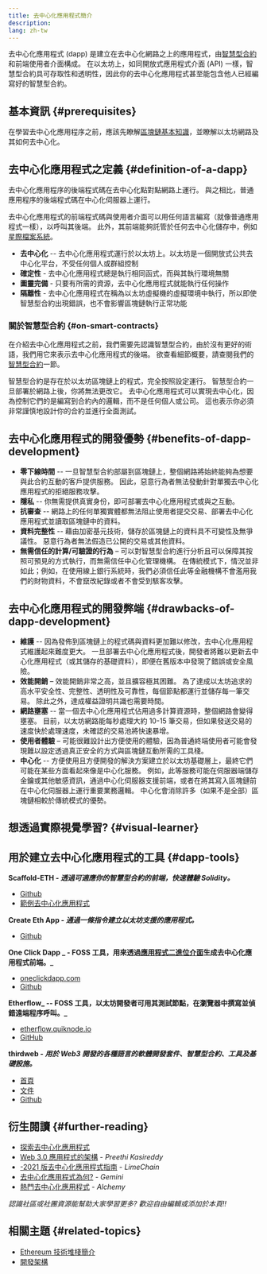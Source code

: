 ```yaml
---
title: 去中心化應用程式簡介
description:
lang: zh-tw
---
```


去中心化應用程式 (dapp) 是建立在去中心化網路之上的應用程式，由[智慧型合約](/developers/docs/smart-contracts/)和前端使用者介面構成。 在以太坊上，如同開放式應用程式介面 (API) 一樣，智慧型合約具可存取性和透明性，因此你的去中心化應用程式甚至能包含他人已經編寫好的智慧型合約。

## 基本資訊 {#prerequisites}

在學習去中心化應用程序之前，應該先瞭解[區塊鏈基本知識](/developers/docs/intro-to-ethereum/)，並瞭解以太坊網路及其如何去中心化。

## 去中心化應用程式之定義 {#definition-of-a-dapp}

去中心化應用程序的後端程式碼在去中心化點對點網路上運行。 與之相比，普通應用程序的後端程式碼在中心化伺服器上運行。

去中心化應用程式的前端程式碼與使用者介面可以用任何語言編寫（就像普通應用程式一樣），以呼叫其後端。 此外，其前端能夠託管於任何去中心化儲存中，例如[星際檔案系統](https://ipfs.io/)。

- **去中心化** -- 去中心化應用程式運行於以太坊上。以太坊是一個開放式公共去中心化平台，不受任何個人或群組控制
- **確定性** - 去中心化應用程式總是執行相同函式，而與其執行環境無關
- **圖靈完備** - 只要有所需的資源，去中心化應用程式就能執行任何操作
- **隔離性** - 去中心化應用程式在稱為以太坊虛擬機的虛擬環境中執行，所以即使智慧型合約出現錯誤，也不會影響區塊鏈執行正常功能

### 關於智慧型合約 {#on-smart-contracts}

在介紹去中心化應用程式之前，我們需要先認識智慧型合約，由於沒有更好的術語，我們用它來表示去中心化應用程式的後端。 欲查看細節概要，請查閱我們的[智慧型合約](/developers/docs/smart-contracts/)一節。

智慧型合約是存在於以太坊區塊鏈上的程式，完全按照設定運行。 智慧型合約一旦部署於網路上後，你將無法更改它。 去中心化應用程式可以實現去中心化，因為控制它們的是編寫到合約內的邏輯，而不是任何個人或公司。 這也表示你必須非常謹慎地設計你的合約並進行全面測試。

## 去中心化應用程式的開發優勢 {#benefits-of-dapp-development}

- **零下線時間** -- 一旦智慧型合約部屬到區塊鏈上，整個網路將始終能夠為想要與此合約互動的客戶提供服務。 因此，惡意行為者無法發動針對單獨去中心化應用程式的拒絕服務攻擊。
- **隱私** -- 你無需提供真實身份，即可部署去中心化應用程式或與之互動。
- **抗審查** -- 網路上的任何單獨實體都無法阻止使用者提交交易、部署去中心化應用程式並讀取區塊鏈中的資料。
- **資料完整性** -- 藉由加密基元技術，儲存於區塊鏈上的資料具不可變性及無爭議性。 惡意行為者無法假造已公開的交易或其他資料。
- **無需信任的計算/可驗證的行為** – 可以對智慧型合約進行分析且可以保障其按照可預見的方式執行，而無需信任中心化管理機構。 在傳統模式下，情況並非如此；例如，在使用線上銀行系統時，我們必須信任此等金融機構不會濫用我們的財物資料，不會竄改紀錄或者不會受到駭客攻擊。

## 去中心化應用程式的開發弊端 {#drawbacks-of-dapp-development}

- **維護** -- 因為發佈到區塊鏈上的程式碼與資料更加難以修改，去中心化應用程式維護起來難度更大。 一旦部署去中心化應用程式後，開發者將難以更新去中心化應用程式（或其儲存的基礎資料），即便在舊版本中發現了錯誤或安全風險。
- **效能開銷** – 效能開銷非常之高，並且擴容極其困難。 為了達成以太坊追求的高水平安全性、完整性、透明性及可靠性，每個節點都運行並儲存每一筆交易。 除此之外，達成權益證明共識也需要時間。
- **網路壅塞** -- 當一個去中心化應用程式佔用過多計算資源時，整個網路會變得壅塞。 目前，以太坊網路能每秒處理大約 10-15 筆交易，但如果發送交易的速度快於處理速度，未確認的交易池將快速暴增。
- **使用者體驗** – 可能很難設計出方便使用的體驗，因為普通終端使用者可能會發現難以設定透過真正安全的方式與區塊鏈互動所需的工具棧。
- **中心化** -- 方便使用且方便開發的解決方案建立於以太坊基礎層上，最終它們可能在某些方面看起來像是中心化服務。 例如，此等服務可能在伺服器端儲存金鑰或其他敏感資訊，通過中心化伺服器支援前端，或者在將其寫入區塊鏈前在中心化伺服器上運行重要業務邏輯。 中心化會消除許多（如果不是全部）區塊鏈相較於傳統模式的優勢。

## 想透過實際視覺學習? {#visual-learner}

<YouTube id="F50OrwV6Uk8" />

## 用於建立去中心化應用程式的工具 {#dapp-tools}

**Scaffold-ETH _- 透過可適應你的智慧型合約的前端，快速體驗 Solidity。_**

- [Github](https://github.com/scaffold-eth/scaffold-eth-2)
- [範例去中心化應用程式](https://punkwallet.io/)

**Create Eth App _- 通過一條指令建立以太坊支援的應用程式。_**

- [Github](https://github.com/paulrberg/create-eth-app)

**One Click Dapp _ - FOSS 工具，用來透過[應用程式二進位介面](/glossary/#abi)生成去中心化應用程式前端。_**

- [oneclickdapp.com](https://oneclickdapp.com)
- [Github](https://github.com/oneclickdapp/oneclickdapp-v1)

**Etherflow_ -- FOSS 工具，以太坊開發者可用其測試節點，在瀏覽器中撰寫並偵錯遠端程序呼叫。_**

- [etherflow.quiknode.io](https://etherflow.quiknode.io/)
- [GitHub](https://github.com/abunsen/etherflow)

**thirdweb _- 用於 Web3 開發的各種語言的軟體開發套件、智慧型合約、工具及基礎設施。_**

- [首頁](https://thirdweb.com/)
- [文件](https://portal.thirdweb.com/)
- [Github](https://github.com/thirdweb-dev/)

## 衍生閱讀 {#further-reading}

- [探索去中心化應用程式](/dapps)
- [Web 3.0 應用程式的架構](https://www.preethikasireddy.com/post/the-architecture-of-a-web-3-0-application) - _Preethi Kasireddy_
- [-2021 版去中心化應用程式指南](https://limechain.tech/blog/what-are-dapps-the-2021-guide/) - _LimeChain_
- [去中心化應用程式為何?](https://www.gemini.com/cryptopedia/decentralized-applications-defi-dapps) - _Gemini_
- [熱門去中心化應用程式](https://www.alchemy.com/dapps) - _Alchemy_

_認識社區或社團資源能幫助大家學習更多? 歡迎自由編輯或添加於本頁!!_

## 相關主題 {#related-topics}

- [Ethereum 技術堆棧簡介](/developers/docs/ethereum-stack/)
- [開發架構](/developers/docs/frameworks/)
